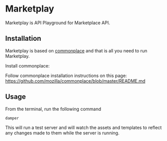 # Marketplay

Marketplay is API Playground for Marketplace API.

## Installation

Marketplay is based on [commonplace](https://github.com/mozilla/commonplace) and that is all you need to run Marketplay.

Install commonplace:

Follow commonplace installation instructions on this page: https://github.com/mozilla/commonplace/blob/master/README.md

## Usage

From the terminal, run the following command

```bash
damper
```

This will run a test server and will watch the assets and templates to reflect any changes made to them while the server is running.
